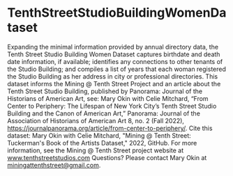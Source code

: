 # TenthStreetStudioBuildingWomenDataset
Expanding the minimal information provided by annual directory
data, the Tenth Street Studio Building Women Dataset captures birthdate and death
date information, if available; identifies any connections to other tenants of the
Studio Building; and compiles a list of years that each woman registered the Studio
Building as her address in city or professional directories. This dataset informs the Mining @ Tenth Street Project and an article about the Tenth Street Studio Building, published by Panorama: Journal of the Historians of American Art, see: Mary Okin with Celie Mitchard, “From Center to Periphery: The Lifespan of New York City’s Tenth Street Studio Building and the Canon of American Art,” Panorama: Journal of the Association of Historians of American Art 8, no. 2 (Fall 2022), https://journalpanorama.org/article/from-center-to-periphery/. Cite this dataset: Mary Okin with Celie Mitchard, "Mining @ Tenth Street: Tuckerman's Book of the Artists Dataset," 2022, GitHub. For more information, see the Mining @ Tenth Street project website at www.tenthstreetstudios.com Questions? Please contact Mary Okin at miningattenthstreet@gmail.com.
